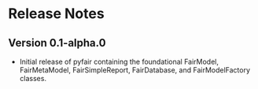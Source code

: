 # Release Notes

## Version 0.1-alpha.0

* Initial release of pyfair containing the foundational FairModel, FairMetaModel, FairSimpleReport, FairDatabase, and FairModelFactory classes.
